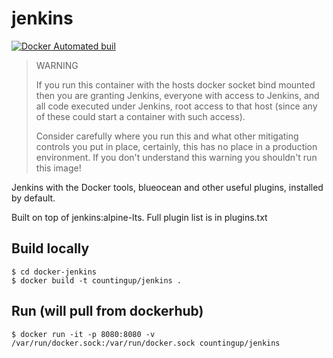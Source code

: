 # jenkins

[![Docker Automated buil](https://img.shields.io/docker/build/countingup/jenkins.svg)](https://hub.docker.com/r/countingup/jenkins/builds/)

> WARNING
>
> If you run this container with the hosts docker socket bind mounted then you are granting Jenkins, everyone with access to Jenkins, and all code executed under Jenkins, root access to that host (since any of these could start a container with such access).
>
> Consider carefully where you run this and what other mitigating controls you put in place, certainly, this has no place in a production environment. If you don't understand this warning you shouldn't run this image!

Jenkins with the Docker tools, blueocean and other useful plugins, installed by default.

Built on top of jenkins:alpine-lts. Full plugin list is in plugins.txt

## Build locally

```
$ cd docker-jenkins
$ docker build -t countingup/jenkins .
```

## Run (will pull from dockerhub)

```
$ docker run -it -p 8080:8080 -v /var/run/docker.sock:/var/run/docker.sock countingup/jenkins
```
